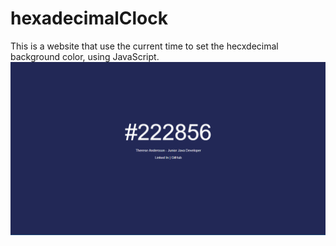 # hexadecimalClock
This is a website that use the current time to set the hecxdecimal background color, using JavaScript.
![Screenshot](screen.PNG)

